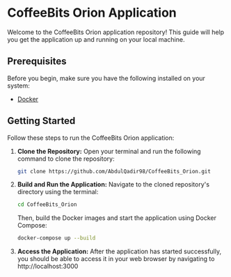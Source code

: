 # CoffeeBits Orion Application

Welcome to the CoffeeBits Orion application repository! This guide will help you get the application up and running on your local machine.

## Prerequisites

Before you begin, make sure you have the following installed on your system:

- [Docker](https://www.docker.com/get-started)

## Getting Started

Follow these steps to run the CoffeeBits Orion application:

1. **Clone the Repository:** Open your terminal and run the following command to clone the repository:

   ```bash
   git clone https://github.com/AbdulQadir98/CoffeeBits_Orion.git
   ```

2. **Build and Run the Application:** Navigate to the cloned repository's directory using the terminal:

   ```bash
   cd CoffeeBits_Orion
   ```

   Then, build the Docker images and start the application using Docker Compose:

   ```bash
   docker-compose up --build
   ```

3. **Access the Application:** After the application has started successfully, you should be able to access it in your web browser by navigating to http://localhost:3000
